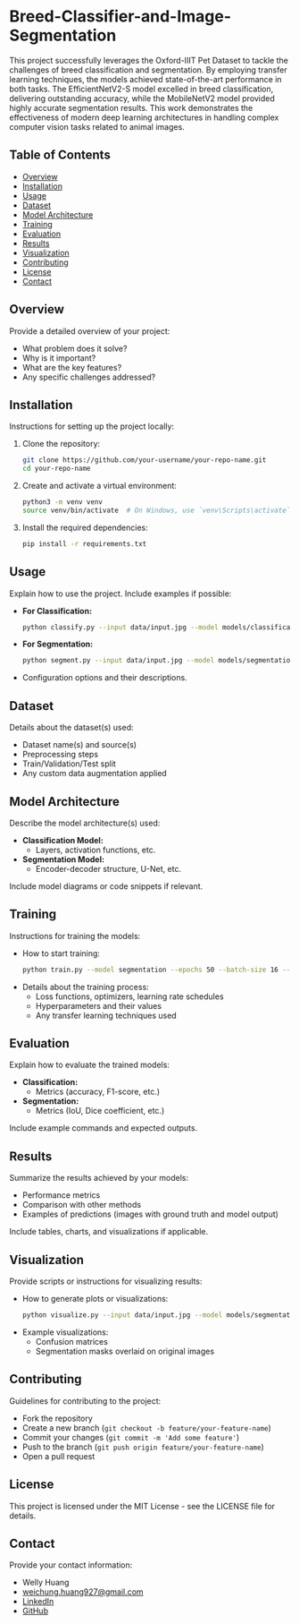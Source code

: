 # Breed-Classifier-and-Image-Segmentation

This project successfully leverages the Oxford-IIIT Pet Dataset to tackle the challenges of breed classification and segmentation. By employing transfer learning techniques, the models achieved state-of-the-art performance in both tasks. The EfficientNetV2-S model excelled in breed classification, delivering outstanding accuracy, while the MobileNetV2 model provided highly accurate segmentation results. This work demonstrates the effectiveness of modern deep learning architectures in handling complex computer vision tasks related to animal images.

## Table of Contents

- [Overview](#overview)
- [Installation](#installation)
- [Usage](#usage)
- [Dataset](#dataset)
- [Model Architecture](#model-architecture)
- [Training](#training)
- [Evaluation](#evaluation)
- [Results](#results)
- [Visualization](#visualization)
- [Contributing](#contributing)
- [License](#license)
- [Contact](#contact)

## Overview

Provide a detailed overview of your project:
- What problem does it solve?
- Why is it important?
- What are the key features?
- Any specific challenges addressed?

## Installation

Instructions for setting up the project locally:
1. Clone the repository:
    ```bash
    git clone https://github.com/your-username/your-repo-name.git
    cd your-repo-name
    ```
2. Create and activate a virtual environment:
    ```bash
    python3 -m venv venv
    source venv/bin/activate  # On Windows, use `venv\Scripts\activate`
    ```
3. Install the required dependencies:
    ```bash
    pip install -r requirements.txt
    ```

## Usage

Explain how to use the project. Include examples if possible:
- **For Classification:**
    ```bash
    python classify.py --input data/input.jpg --model models/classification_model.pth
    ```
- **For Segmentation:**
    ```bash
    python segment.py --input data/input.jpg --model models/segmentation_model.pth
    ```
- Configuration options and their descriptions.

## Dataset

Details about the dataset(s) used:
- Dataset name(s) and source(s)
- Preprocessing steps
- Train/Validation/Test split
- Any custom data augmentation applied

## Model Architecture

Describe the model architecture(s) used:
- **Classification Model:**
  - Layers, activation functions, etc.
- **Segmentation Model:**
  - Encoder-decoder structure, U-Net, etc.

Include model diagrams or code snippets if relevant.

## Training

Instructions for training the models:
- How to start training:
    ```bash
    python train.py --model segmentation --epochs 50 --batch-size 16 --lr 0.001
    ```
- Details about the training process:
  - Loss functions, optimizers, learning rate schedules
  - Hyperparameters and their values
  - Any transfer learning techniques used

## Evaluation

Explain how to evaluate the trained models:
- **Classification:**
  - Metrics (accuracy, F1-score, etc.)
- **Segmentation:**
  - Metrics (IoU, Dice coefficient, etc.)
  
Include example commands and expected outputs.

## Results

Summarize the results achieved by your models:
- Performance metrics
- Comparison with other methods
- Examples of predictions (images with ground truth and model output)

Include tables, charts, and visualizations if applicable.

## Visualization

Provide scripts or instructions for visualizing results:
- How to generate plots or visualizations:
    ```bash
    python visualize.py --input data/input.jpg --model models/segmentation_model.pth
    ```
- Example visualizations:
  - Confusion matrices
  - Segmentation masks overlaid on original images

## Contributing

Guidelines for contributing to the project:
- Fork the repository
- Create a new branch (`git checkout -b feature/your-feature-name`)
- Commit your changes (`git commit -m 'Add some feature'`)
- Push to the branch (`git push origin feature/your-feature-name`)
- Open a pull request

## License

This project is licensed under the MIT License - see the LICENSE file for details.

## Contact

Provide your contact information:
- Welly Huang
- weichung.huang927@gmail.com
- [LinkedIn](https://www.linkedin.com/in/weichunghuang0927/)
- [GitHub](https://github.com/wellyhuang927)
